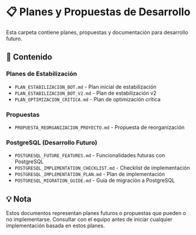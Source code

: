 # 📋 Planes y Propuestas de Desarrollo

Esta carpeta contiene planes, propuestas y documentación para desarrollo futuro.

## 📁 Contenido

### Planes de Estabilización
- `PLAN_ESTABILIZACION_BOT.md` - Plan inicial de estabilización
- `PLAN_ESTABILIZACION_BOT_V2.md` - Plan de estabilización v2
- `PLAN_OPTIMIZACION_CRITICA.md` - Plan de optimización crítica

### Propuestas
- `PROPUESTA_REORGANIZACION_PROYECTO.md` - Propuesta de reorganización

### PostgreSQL (Desarrollo Futuro)
- `POSTGRESQL_FUTURE_FEATURES.md` - Funcionalidades futuras con PostgreSQL
- `POSTGRESQL_IMPLEMENTATION_CHECKLIST.md` - Checklist de implementación
- `POSTGRESQL_IMPLEMENTATION_PLAN.md` - Plan de implementación
- `POSTGRESQL_MIGRATION_GUIDE.md` - Guía de migración a PostgreSQL

## 💡 Nota
Estos documentos representan planes futuros o propuestas que pueden o no implementarse.
Consultar con el equipo antes de iniciar cualquier implementación basada en estos planes.
